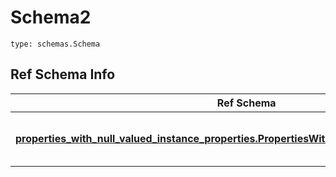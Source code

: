 # Schema2
```
type: schemas.Schema
```

## Ref Schema Info
Ref Schema | Input Type | Output Type
---------- | ---------- | -----------
[**properties_with_null_valued_instance_properties.PropertiesWithNullValuedInstanceProperties**](../../../../../../../../components/schema/properties_with_null_valued_instance_properties.md) | [properties_with_null_valued_instance_properties.PropertiesWithNullValuedInstancePropertiesDictInput](../../../../../../../../components/schema/properties_with_null_valued_instance_properties.md#propertieswithnullvaluedinstancepropertiesdictinput), [properties_with_null_valued_instance_properties.PropertiesWithNullValuedInstancePropertiesDict](../../../../../../../../components/schema/properties_with_null_valued_instance_properties.md#propertieswithnullvaluedinstancepropertiesdict), str, datetime.date, datetime.datetime, uuid.UUID, int, float, bool, None, list, tuple, bytes, io.FileIO, io.BufferedReader | [properties_with_null_valued_instance_properties.PropertiesWithNullValuedInstancePropertiesDict](../../../../../../../../components/schema/properties_with_null_valued_instance_properties.md#propertieswithnullvaluedinstancepropertiesdict), str, float, int, bool, None, tuple, bytes, io.FileIO
